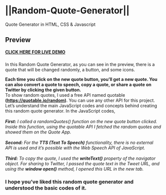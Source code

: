 # ||Random-Quote-Generator||
Quote Generator in HTML, CSS &amp; Javascript

## Preview
[**CLICK HERE FOR LIVE DEMO**](https://prachit082.github.io/Random-Quote-Generator/)

###
 In this Random Quote Generator, as you can see in the preview, there is a quote that will be changed randomly, a button, and some icons.
 
 __Each time you click on the new quote button, you’ll get a new quote. You can also convert a quote to speech, copy a quote, or share a quote on Twitter by clicking the given button.__
<br>
To show random quotes, I used a free API named quotable **(https://quotable.io/random)**. You can use any other API for this project.
Let’s understand the main JavaScript codes and concepts behind creating this random quote generator. In the JavaScript codes,
<br><br>
***First:***  *I called a randomQuotes() function on the new quote button clicked. Inside this function, using the quotable API I fetched the random quotes and showed them on the Quote App.*
<br><br>
***Second:***  *For the **TTS (Text To Speech)** functionality, there is no external API is used and it’s possible with the Web Speech API of JavaScript.*
<br><br>
***Third:***   *To copy the quote, I used the **writeText()** property of the navigator object. For sharing to Twitter, I passed the quote text in the Tweet URL, and using the **window open()** method, I opened this URL in the new tab.*

### I hope you’ve liked this random quote generator and understood the basic codes of it. 

